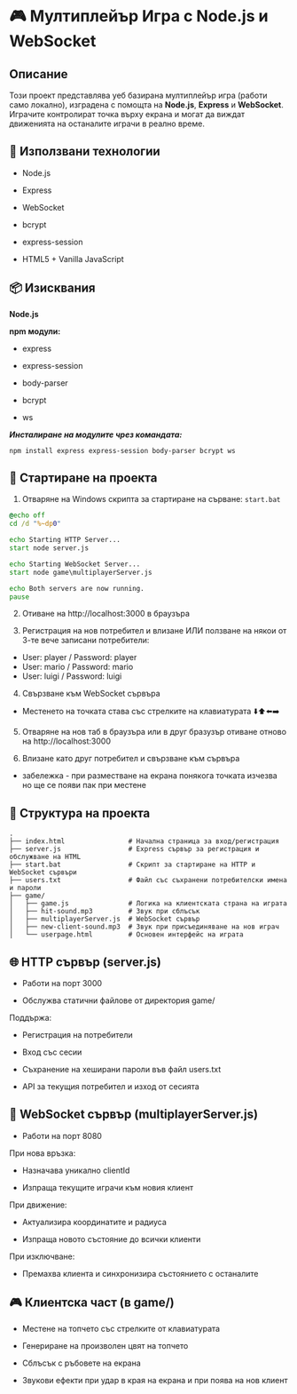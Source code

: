 # 🎮 Мултиплейър Игра с Node.js и WebSocket

##  Описание

Този проект представлява уеб базирана мултиплейър игра (работи само локално), изградена с помощта на **Node.js**, **Express** и **WebSocket**. Играчите контролират точка върху екрана и могат да виждат движенията на останалите играчи в реално време.

## 🧠 Използвани технологии
- Node.js

- Express

- WebSocket

- bcrypt

- express-session

- HTML5 + Vanilla JavaScript



## 📦 Изисквания
**Node.js**

**npm модули:**

- express

- express-session

- body-parser

- bcrypt

- ws

***Инсталиране на модулите чрез командата:***

```npm install express express-session body-parser bcrypt ws```

## 🚀 Стартиране на проекта

1. Отваряне на Windows скрипта за стартиране на сърване: `start.bat`

```bat
@echo off  
cd /d "%~dp0"

echo Starting HTTP Server...  
start node server.js  

echo Starting WebSocket Server...  
start node game\multiplayerServer.js  

echo Both servers are now running.  
pause
```


2. Отиване на http://localhost:3000 в браузъра

3. Регистрация на нов потребител и влизане ИЛИ ползване на някои от 3-те вече записани потребители:
- User: player   /  Password: player 
- User: mario   /  Password: mario 
- User: luigi   /  Password: luigi 


4. Свързване към WebSocket сървъра
- Местенето на точката става със стрелките на клавиатурата ⬇️⬆️⬅️➡️

5. Отваряне на нов таб в браузъра или в друг бразузър отиване отново на http://localhost:3000

6. Влизане като друг потребител и свързване към сървъра

* забележка - при разместване на екрана понякога точката изчезва но ще се появи пак при местене
   
## 📁 Структура на проекта
```
.
├── index.html                # Начална страница за вход/регистрация
├── server.js                 # Express сървър за регистрация и обслужване на HTML
├── start.bat                 # Скрипт за стартиране на HTTP и WebSocket сървъри
├── users.txt                 # Файл със съхранени потребителски имена и пароли
├── game/
│   ├── game.js               # Логика на клиентската страна на играта
│   ├── hit-sound.mp3         # Звук при сблъсък
│   ├── multiplayerServer.js  # WebSocket сървър
│   ├── new-client-sound.mp3  # Звук при присъединяване на нов играч
│   └── userpage.html         # Основен интерфейс на играта

```

## 🌐 HTTP сървър (server.js)
- Работи на порт 3000

- Обслужва статични файлове от директория game/

Поддържа:

- Регистрация на потребители

- Вход със сесии

- Съхранение на хеширани пароли във файл users.txt

- API за текущия потребител и изход от сесията

## 🔁 WebSocket сървър (multiplayerServer.js)
- Работи на порт 8080

При нова връзка:

- Назначава уникално clientId

- Изпраща текущите играчи към новия клиент

При движение:

- Актуализира координатите и радиуса

- Изпраща новото състояние до всички клиенти

При изключване:

- Премахва клиента и синхронизира състоянието с останалите

## 🎮 Клиентска част (в game/)
- Местене на топчето със стрелките от клавиатурата

- Генериране на произволен цвят на топчето

- Сблъсък с ръбовете на екрана

- Звукови ефекти при удар в края на екрана и при поява на нов клиент




